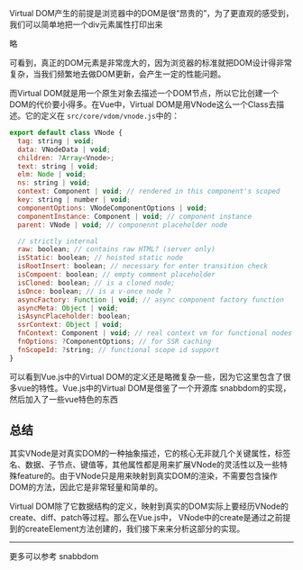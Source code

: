 Virtual DOM产生的前提是浏览器中的DOM是很“昂贵的”，为了更直观的感受到，我们可以简单地把一个div元素属性打印出来

略

可看到，真正的DOM元素是非常庞大的，因为浏览器的标准就把DOM设计得非常复杂，当我们频繁地去做DOM更新，会产生一定的性能问题。

而Virtual DOM就是用一个原生对象去描述一个DOM节点，所以它比创建一个DOM的代价要小得多。在Vue中，Virtual DOM是用VNode这么一个Class去描述。它的定义在 `src/core/vdom/vnode.js`中的：

```js
export default class VNode {
  tag: string | void;
  data: VNodeData | void;
  children: ?Array<Vnode>;
  text: string | void;
  elm: Node | void;
  ns: string | void;
  context: Component | void; // rendered in this component's scoped
  key: string | number | void;
  componentOptions: VNodeComponentOptions | void;
  componentInstance: Component | void; // component instance
  parent: VNode | void; // componennt placeholder node

  // strictly internal
  raw: boolean; // contains raw HTML? (server only)
  isStatic: boolean; // hoisted static node
  isRootInsert: boolean; // necessary for enter transition check
  isCompoent: boolean; // empty comment placeholder
  isCloned: boolean; // is a cloned node;
  isOnce: boolean; // is a v-once node ?
  asyncFactory: Function | void; // async component factory function
  asyncMeta: Object | void;
  isAsyncPlaceholder: boolean;
  ssrContext: Object | void;
  fnContext: Component | void; // real context vm for functional nodes
  fnOptions: ?ComponentOptions; // for SSR caching
  fnScopeId: ?string; // functional scope id support
}
```

可以看到Vue.js中的Virtual DOM的定义还是略微复杂一些，因为它这里包含了很多vue的特性。Vue.js中的Virtual DOM是借鉴了一个开源库 snabbdom的实现，然后加入了一些vue特色的东西

## 总结

其实VNode是对真实DOM的一种抽象描述，它的核心无非就几个关键属性，标签名、数据、子节点、键值等，其他属性都是用来扩展VNode的灵活性以及一些特殊feature的。由于VNode只是用来映射到真实DOM的渲染，不需要包含操作DOM的方法，因此它是非常轻量和简单的。

Virtual DOM除了它数据结构的定义，映射到真实的DOM实际上要经历VNode的create、diff、patch等过程。那么在Vue.js中， VNode中的create是通过之前提到的createElement方法创建的，我们接下来来分析这部分的实现。

---

更多可以参考 snabbdom
